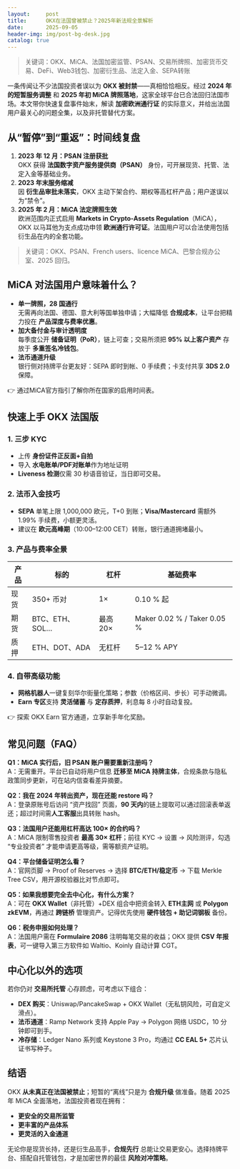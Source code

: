 ```yaml
---
layout:     post
title:      OKX在法国曾被禁止？2025年新法规全景解析
date:       2025-09-05
header-img: img/post-bg-desk.jpg
catalog: true
---
```


> 关键词：OKX、MiCA、法国加密监管、PSAN、交易所牌照、加密货币交易、DeFi、Web3钱包、加密衍生品、法定入金、SEPA转账

一条传闻让不少法国投资者误以为 **OKX 被封禁**——真相恰恰相反。经过 **2024 年的短暂服务调整** 和 **2025 年初 MiCA 牌照落地**，这家全球平台已合法回归法国市场。本文带你快速复盘事件始末，解读 **加密欧洲通行证** 的实际意义，并给出法国用户最关心的问题全集，以及非托管替代方案。

## 从“暂停”到“重返”：时间线复盘
1. **2023 年 12 月：PSAN 注册获批**  
   OKX 获得 **法国数字资产服务提供商（PSAN）** 身份，可开展现货、托管、法定入金等基础业务。
2. **2023 年末服务缩减**  
   因 **衍生品审批未落实**，OKX 主动下架合约、期权等高杠杆产品；用户遂误以为“禁令”。
3. **2025 年 2 月：MiCA 法定牌照生效**  
   欧洲范围内正式启用 **Markets in Crypto-Assets Regulation**（MiCA），OKX 以马耳他为支点成功申领 **欧洲通行许可证**。法国用户可以合法使用包括衍生品在内的全套功能。

> 关键词：OKX、PSAN、French users、licence MiCA、巴黎合规办公室、2025 回归。

## MiCA 对法国用户意味着什么？
- **单一牌照，28 国通行**  
  无需再向法国、德国、意大利等国单独申请；大幅降低 **合规成本**，让平台把精力投在 **产品深度与费率优惠**。
- **加大备付金与审计透明度**  
  每季度公开 **储备证明（PoR）**，链上可查；交易所须把 **95% 以上客户资产** 存放于 **多重签名冷钱包**。
- **法币通道升级**  
  银行侧对持牌平台更友好：SEPA 即时到帐、0 手续费；卡支付共享 **3DS 2.0** 保障。  

👉 通过MiCA官方指引了解你所在国家的启用时间表。

## 快速上手 OKX 法国版
### 1. 三步 KYC
- 上传 **身份证件正反面+自拍**  
- 导入 **水电账单/PDF对账单**作为地址证明  
- **Liveness 检测**仅需 30 秒语音验证，当日即可交易。

### 2. 法币入金技巧
- **SEPA** 单笔上限 1,000,000 欧元，T+0 到账；**Visa/Mastercard** 需额外 1.99% 手续费，小额更灵活。
- 建议在 **欧元高峰期**（10:00–12:00 CET）转账，银行通道拥堵最小。

### 3. 产品与费率全景
| 产品 | 标的 | 杠杆 | 基础费率 |
|---|---|---|---|
| 现货 | 350+ 币对 | 1× | 0.10 % 起 |
| 期货 | BTC、ETH、SOL… | 最高 20× | Maker 0.02 % / Taker 0.05 % |
| 质押 | ETH、DOT、ADA | 无杠杆 | 5–12 % APY |

### 4. 自带高级功能
- **网格机器人**一键复刻华尔街量化策略；参数（价格区间、步长）可手动微调。  
- **Earn 专区**支持 **灵活储蓄** 与 **定存质押**，利息每 8 小时自动复投。

👉 探索 OKX Earn 官方通道，立享新手年化奖励。

## 常见问题（FAQ）

**Q1：MiCA 实行后，旧 PSAN 账户需要重新注册吗？**  
A：无需重开。平台已自动将用户信息 **迁移至 MiCA 持牌主体**，合规条款与隐私政策同步更新，可在站内信查看差异摘要。

**Q2：我在 2024 年转出资产，现在还能 restore 吗？**  
A：登录原账号后访问 “资产找回” 页面，**90 天内**的链上提取可以通过回滚表单返还；超过时间需**人工客服**出具转账 hash。

**Q3：法国用户还能用杠杆高达 100× 的合约吗？**  
A：MiCA 限制零售投资者 **最高 30× 杠杆**；前往 KYC -> 设置 -> 风险测评，勾选 “专业投资者” 才能申请更高等级，需等额资产证明。

**Q4：平台储备证明怎么看？**  
A：官网页脚 -> Proof of Reserves -> 选择 **BTC/ETH/稳定币** -> 下载 Merkle Tree CSV，用开源校验器比对节点即可。

**Q5：如果我想要完全去中心化，有什么方案？**  
A：可在 **OKX Wallet**（非托管）+DEX 组合中把资金转入 **ETH主网** 或 **Polygon zkEVM**，再通过 **跨链桥** 管理资产。记得优先使用 **硬件钱包 + 助记词钢板** 备份。

**Q6：税务申报如何处理？**  
A：法国用户需在 **Formulaire 2086** 注明每笔交易的收益；OKX 提供 **CSV 年报表**，可一键导入第三方软件如 Waltio、Koinly 自动计算 CGT。

## 中心化以外的选项
若你仍对 **交易所托管** 心存顾虑，可考虑以下组合：
- **DEX 购买**：Uniswap/PancakeSwap + OKX Wallet（无私钥风险，可自定义滑点）。  
- **法币通道**：Ramp Network 支持 Apple Pay → Polygon 网络 USDC，10 分钟即可到手。  
- **冷存储**：Ledger Nano 系列或 Keystone 3 Pro，均通过 **CC EAL 5+** 芯片认证书写种子。

## 结语
OKX **从未真正在法国被禁止**；短暂的“离线”只是为 **合规升级** 做准备。随着 2025 年 MiCA 全面落地，法国投资者现在拥有：
- **更安全的交易所监管**
- **更丰富的产品体系**
- **更灵活的入金通道**

无论你是现货长持，还是衍生品高手，**合规先行** 总能让交易更安心。选择持牌平台、搭配自托管钱包，才是加密世界的最佳 **风险对冲策略**。